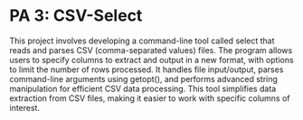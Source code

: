 # PA 3: CSV-Select
This project involves developing a command-line tool called  select that reads and parses CSV (comma-separated values) files. The program allows users to specify columns to extract and output in a new format, with options to limit the number of rows processed. It handles file input/output, parses command-line arguments using  getopt(), and performs advanced string manipulation for efficient CSV data processing. This tool simplifies data extraction from CSV files, making it easier to work with specific columns of interest.

